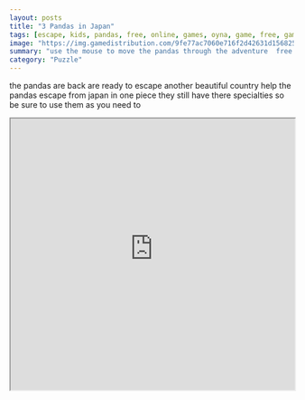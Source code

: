 ```yaml
---
layout: posts
title: "3 Pandas in Japan"
tags: [escape, kids, pandas, free, online, games, oyna, game, free, games, play, play, games]
image: "https://img.gamedistribution.com/9fe77ac7060e716f2d42631d156825c0.jpg"
summary: "use the mouse to move the pandas through the adventure  free online games oyna game free games play play games"
category: "Puzzle"
---
```


the pandas are back are ready to escape another beautiful country help the pandas escape from japan in one piece they still have there specialties so be sure to use them as you need to

<iframe width="100%" height="480px;" src="https://flash.gamedistribution.com?game=9fe77ac7060e716f2d42631d156825c0"></iframe>
